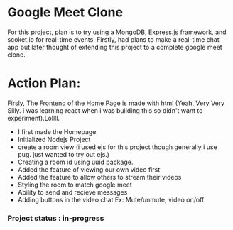# Google Meet Clone

For this project, plan is to try using a MongoDB, Express.js framework, and scoket.io for real-time events. Firstly, had plans to make
a real-time chat app but later thought of extending this project to a complete google meet clone.


# Action Plan:

Firsly, The Frontend of the Home Page is made with html (Yeah, Very Very Silly. i was learning react when i was building this so didn't want to experiment).Lollll.

- I first made the Homepage
- Initialized Nodejs Project
- create a room view (i used ejs for this project though generally i use pug. just wanted to try out ejs.)
- Creating a room id using uuid package.
- Added the feature of viewing our own video first
- Added the feature to allow others to stream their videos
- Styling the room to match google meet
- Ability to send and recieve messages
- Adding buttons in the video chat Ex: Mute/unmute, video on/off

### Project status : in-progress
